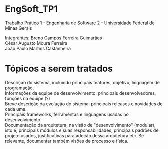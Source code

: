 # EngSoft_TP1
Trabalho Prático 1 - Engenharia de Software 2 - Universidade Federal de Minas Gerais

Integrantes: 
  Breno Campos Ferreira Guimarães  
  César Augusto Moura Ferreira  
  João Paulo Martins Castanheira
  
<h1> Tópicos a serem tratados </h1>

Descrição do sistema, incluindo principais features, objetivo, linguagem de programação.  
Informações da equipe de desenvolvimento: principais desenvolvedores, funções na equipe (?)  
Breve descrição da evolução do sistema: principais releases e novidades de cada uma.  
Principais frameworks, ferramentas e linguagens usadas no desenvolvimento.  
Documentação da arquitetura, na visão de "desenvolvimento" (modular), isto
é, principais módulos e suas responsabilidades, principais padrões de projeto
usados, justificativas para adoção dessa arquitetura etc. Se relevante,
documentar também visões de processo e física.  
